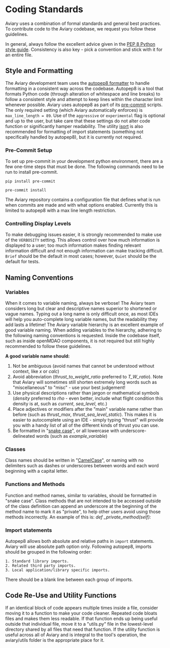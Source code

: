 # Coding Standards

Aviary uses a combination of formal standards and general best practices. To contribute code to the Aviary codebase, we request you follow these guidelines.

In general, always follow the excellent advice given in the [PEP 8 Python style guide](https://peps.python.org/pep-0008/). Consistency is also key - pick a convention and stick with it for an entire file.

## Style and Formatting
The Aviary development team uses the [autopep8 formatter](https://pypi.org/project/autopep8/) to handle formatting in a consistent way across the codebase. Autopep8 is a tool that formats Python code (through alteration of whitespace and line breaks) to follow a consistent style and attempt to keep lines within the character limit whenever possible. Aviary uses autopep8 as part of its [pre-commit](https://pre-commit.com/) scripts. The only required setting (which Aviary automatically enforces) is `max_line_length = 89`. Use of the `aggressive` or `experimental` flag is optional and up to the user, but take care that these settings do not alter code function or significantly hamper readability. The utility [isort](https://pycqa.github.io/isort/) is also recommended for formatting of import statements (something not specifically handled by autopep8), but it is currently not required.

### Pre-Commit Setup
To set up pre-commit in your development python environment, there are a few one-time steps that must be done. The following commands need to be run to install pre-commit.

`pip install pre-commit`

`pre-commit install`

The Aviary repository contains a configuration file that defines what is run when commits are made and with what options enabled. Currently this is limited to autopep8 with a max line length restriction.

### Controlling Display Levels
To make debugging issues easier, it is strongly recommended to make use of the `VERBOSITY` setting. This allows control over how much information is displayed to a user; too much information makes finding relevant information difficult and not enough information can make tracking difficult. `Brief` should be the default in most cases; however, `Quiet` should be the default for tests.

## Naming Conventions
### Variables
When it comes to variable naming, always be verbose! The Aviary team considers long but clear and descriptive names superior to shortened or vague names. Typing out a long name is only difficult once, as most IDEs will help you auto-complete long variable names, but the readability they add lasts a lifetime!
The Aviary variable hierarchy is an excellent example of good variable naming. When adding variables to the hierarchy, adhering to the following naming conventions is requested. Inside the codebase itself, such as inside openMDAO components, it is not required but still highly recommended to follow these guidelines.

**A good variable name should:**
1. Not be ambiguous (avoid names that cannot be understood without context, like *x* or *calc*)
2. Avoid abbreviation (*thrust_to_weight_ratio* preferred to *T_W_ratio*). Note that Aviary will sometimes still shorten extremely long words such as "miscellaneous" to "misc" - use your best judgement!
3. Use physical descriptions rather than jargon or mathematical symbols (*density* preferred to *rho* - even better, include what flight condition this density is at, such as *current*, *sea_level*, etc.)
4. Place adjectives or modifiers after the "main" variable name rather than before (such as *thrust_max*, *thrust_sea_level_static*). This makes it is easier to autocomplete using an IDE - simply typing "thrust" will provide you with a handy list of all of the different kinds of thrust you can use.
5. Be formatted in "[snake case](https://en.wikipedia.org/wiki/Snake_case)", or all lowercase with underscore-delineated words (such as *example_variable*)

### Classes
Class names should be written in "[CamelCase](https://en.wikipedia.org/wiki/Camel_case_)", or naming with no delimiters such as dashes or underscores between words and each word beginning with a capital letter.

### Functions and Methods
Function and method names, similar to variables, should be formatted in "snake case". Class methods that are not intended to be accessed outside of the class definition can append an underscore at the beginning of the method name to mark it as "private", to help other users avoid using those methods incorrectly. An example of this is:
*def _private_method(self):*

### Import statements

Autopep8 allows both absolute and relative paths in `import` statements. Aviary will use absolute path option only. Following autopep8, imports should be grouped in the following order:

    1. Standard library imports.
    2. Related third party imports.
    3. Local application/library specific imports.

There should be a blank line between each group of imports.

## Code Re-Use and Utility Functions
If an identical block of code appears multiple times inside a file, consider moving it to a function to make your code cleaner. Repeated code bloats files and makes them less readable. If that function ends up being useful outside that individual file, move it to a "utils.py" file in the lowest-level directory shared by all files that need that function. If the utility function is useful across all of Aviary and is integral to the tool's operation, the aviary/utils folder is the appropriate place for it.
